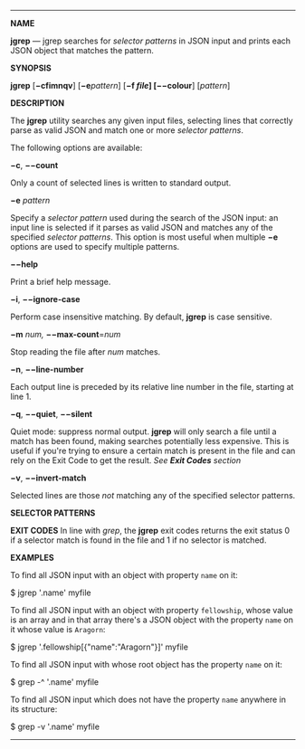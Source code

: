 * * *

**NAME**

**jgrep** — jgrep searches for _selector patterns_ in JSON input and prints each JSON object that matches the pattern.

**SYNOPSIS**

**jgrep** [**−cfimnqv**] [**−e**_pattern_] [**−f **_file_] [**−−colour**] [_pattern_]

**DESCRIPTION**

The **jgrep** utility searches any given input files, selecting lines that correctly parse as valid JSON and match one or more _selector patterns_.

The following options are available:

**−c**, **−−count**

Only a count of selected lines is written to standard output.

<!-- **−−colour**

Mark up the matching text with the expression stored in GREP_COLOR environment variable. The possible values of when can be ‘never', ‘always' or ‘auto'. -->

**−e** _pattern_

Specify a _selector pattern_ used during the search of the JSON input: an input line is selected if it parses as valid JSON and matches any of the specified _selector patterns_. This option is most useful when multiple **−e** options are used to specify multiple patterns.

**−−help**

Print a brief help message.

**−i**, **−−ignore-case**

Perform case insensitive matching. By default, **jgrep** is case sensitive.

**−m** _num,_ **−−max-count**=_num_

Stop reading the file after _num_ matches.

**−n**, **−−line-number**

Each output line is preceded by its relative line number in the file, starting at line 1.

**−q**, **−−quiet**, **−−silent**

Quiet mode: suppress normal output. **jgrep** will only search a file until a match has been found, making searches potentially less expensive.
This is useful if you're trying to ensure a certain match is present in the file and can rely on the Exit Code to get the result. _See **Exit Codes** section_

**−v**, **−−invert-match**

Selected lines are those _not_ matching any of the specified selector patterns.

**SELECTOR PATTERNS**

**EXIT CODES**
In line with _grep_, the **jgrep** exit codes returns the exit status 0 if a selector match is found in the file and 1 if no selector is matched.

**EXAMPLES**

To find all JSON input with an object with property `name` on it:

$ jgrep '.name' myfile

To find all JSON input with an object with property `fellowship`, whose value is an array and in that array there's a JSON object with the property `name` on it whose value is `Aragorn`:

$ jgrep '.fellowship[{"name":"Aragorn"}]' myfile

To find all JSON input with whose root object has the property `name` on it:

$ grep -^ '.name' myfile

To find all JSON input which does not have the property `name` anywhere in its structure:

$ grep -v '.name' myfile

* * *